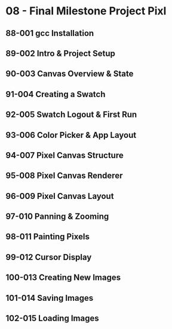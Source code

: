 # 08 - Final Milestone Project Pixl

## 88-001 gcc Installation
## 89-002 Intro & Project Setup
## 90-003 Canvas Overview & State
## 91-004 Creating a Swatch
## 92-005 Swatch Logout & First Run
## 93-006 Color Picker & App Layout
## 94-007 Pixel Canvas Structure
## 95-008 Pixel Canvas Renderer
## 96-009 Pixel Canvas Layout
## 97-010 Panning & Zooming
## 98-011 Painting Pixels
## 99-012 Cursor Display
## 100-013 Creating New Images
## 101-014 Saving Images
## 102-015 Loading Images